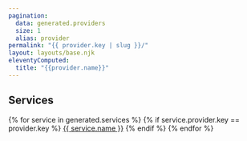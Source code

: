 ```yaml
---
pagination:
  data: generated.providers
  size: 1
  alias: provider
permalink: "{{ provider.key | slug }}/"
layout: layouts/base.njk
eleventyComputed:
  title: "{{provider.name}}"
---
```


## Services

{% for service in generated.services %}
  {% if service.provider.key == provider.key %}
[{{ service.name }}]({{service.slug}})
  {% endif %}
{% endfor %}

